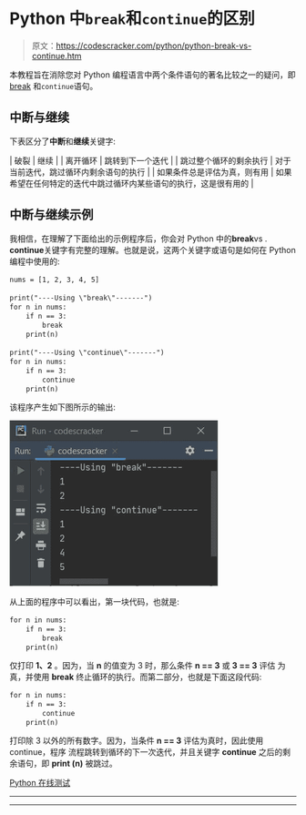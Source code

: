 # Python 中`break`和`continue`的区别

> 原文：<https://codescracker.com/python/python-break-vs-continue.htm>

本教程旨在消除您对 Python 编程语言中两个条件语句的著名比较之一的疑问，即 [break](/python/python-break-statement.htm) 和`continue`语句。

## 中断与继续

下表区分了**中断**和**继续**关键字:

| 破裂 | 继续 |
| 离开循环 | 跳转到下一个迭代 |
| 跳过整个循环的剩余执行 | 对于当前迭代，跳过循环内剩余语句的执行 |
| 如果条件总是评估为真，则有用 | 如果希望在任何特定的迭代中跳过循环内某些语句的执行，这是很有用的 |

## 中断与继续示例

我相信，在理解了下面给出的示例程序后，你会对 Python 中的**break**vs . **continue**关键字有完整的理解。也就是说，这两个关键字或语句是如何在 Python 编程中使用的:

```
nums = [1, 2, 3, 4, 5]

print("----Using \"break\"-------")
for n in nums:
    if n == 3:
        break
    print(n)

print("----Using \"continue\"-------")
for n in nums:
    if n == 3:
        continue
    print(n)
```

该程序产生如下图所示的输出:

![break vs continue example python](img/49824f0457436e9252ca21f7ea958c6f.png)

从上面的程序中可以看出，第一块代码，也就是:

```
for n in nums:
    if n == 3:
        break
    print(n)
```

仅打印 **1、2** 。因为，当 **n** 的值变为 3 时，那么条件 **n == 3** 或 **3 == 3** 评估 为真，并使用 **break** 终止循环的执行。而第二部分，也就是下面这段代码:

```
for n in nums:
    if n == 3:
        continue
    print(n)
```

打印除 3 以外的所有数字。因为，当条件 **n == 3** 评估为真时，因此使用 continue，程序 流程跳转到循环的下一次迭代，并且关键字 **continue** 之后的剩余语句，即 **print (n)** 被跳过。

[Python 在线测试](/exam/showtest.php?subid=10)

* * *

* * *
